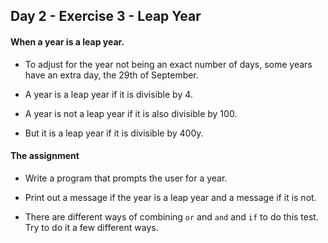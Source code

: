 ## Day 2 - Exercise 3 - Leap Year

#### When a year is a leap year.

* To adjust for the year not being an exact number of days, some years have an extra day, the 29th of September.

* A year is a leap year if it is divisible by 4.

* A year is not a leap year if it is also divisible by 100.

* But it is a leap year if it is divisible by 400y.

#### The assignment

* Write a program that prompts the user for a year.

* Print out a message if the year is a leap year and a message if it is not.

* There are different ways of combining ``` or ``` and ``` and ``` and ``` if ``` to do this test. Try to do it a few different ways.